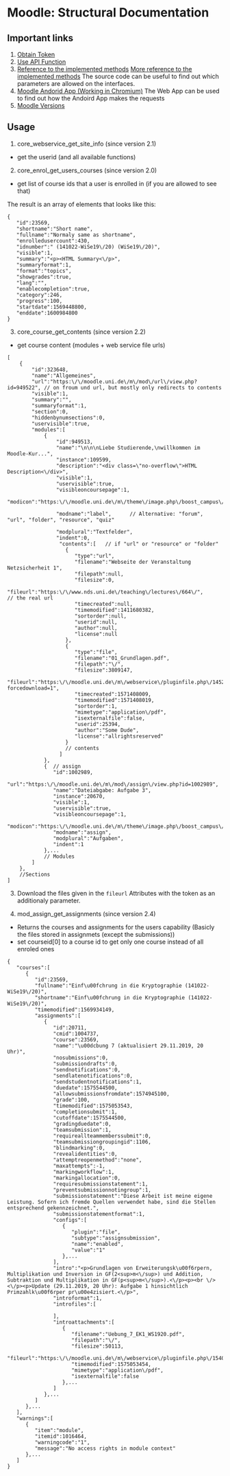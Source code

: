 # Moodle: Structural Documentation

## Important links
1. [Obtain Token](https://docs.moodle.org/dev/Creating_a_web_service_client)
2. [Use API Function](https://docs.moodle.org/dev/Web_service_API_functions)
3. [Reference to the implemented methods](https://github.com/moodle/moodle/blob/f9db5892ec0fb8c1de22d19177879a876ec35d2b/lib/db/services.php)
  [More reference to the implemented methods](https://github.com/moodle/moodle/blob/6153be6850869cdc3a6ae925dcf6e688ac481333/mod/assign/db/services.php)
  The source code can be useful to find out which parameters are allowed on the interfaces.
4. [Moodle Andorid App (Working in Chromium)](https://mobileapp.moodledemo.net/)
    The Web App can be used to find out how the Andoird App makes the requests
5. [Moodle Versions](https://docs.moodle.org/dev/Releases)

## Usage

1. core_webservice_get_site_info (since version 2.1)     
* get the userid (and all available functions)

2.	core_enrol_get_users_courses (since version 2.0) 	 
* get list of course ids that a user is enrolled in (if you are allowed to see that)

The result is an array of elements that looks like this:
 ```
{
	"id":23569,
	"shortname":"Short name",
	"fullname":"Normaly same as shortname",
	"enrolledusercount":430,
	"idnumber":" (141022-WiSe19\/20) (WiSe19\/20)",
	"visible":1,
	"summary":"<p><HTML Summary<\/p>",
	"summaryformat":1,
	"format":"topics",
	"showgrades":true,
	"lang":"",
	"enablecompletion":true,
	"category":246,
	"progress":100,
	"startdate":1569448800,
	"enddate":1600984800
}
```

3.	core_course_get_contents (since version 2.2)		
* get course content (modules + web service file urls)	

```
[
    {
        "id":323648,
        "name":"Allgemeines",
        "url":"https:\/\/moodle.uni.de\/m\/mod\/url\/view.php?id=949522", // on froum und url, but mostly only redirects to contents
        "visible":1,
        "summary":"",
        "summaryformat":1,
        "section":0,
        "hiddenbynumsections":0,
        "uservisible":true,
        "modules":[  
            {
                "id":949513,
                "name":"\n\n\nLiebe Studierende,\nwillkommen im Moodle-Kur...",
                "instance":109599,
                "description":"<div class=\"no-overflow\">HTML Description<\/div>",
                "visible":1,
                "uservisible":true,
                "visibleoncoursepage":1,
                "modicon":"https:\/\/moodle.uni.de\/m\/theme\/image.php\/boost_campus\/label\/1576236086\/icon",
                
                "modname":"label",      // Alternative: "forum", "url", "folder", "resource", "quiz"

                "modplural":"Textfelder",
                "indent":0,
                 "contents":[   // if "url" or "resource" or "folder"
	               { 
	                  "type":"url",
	                  "filename":"Webseite der Veranstaltung Netzsicherheit 1",
	                  "filepath":null,
	                  "filesize":0,
	                  "fileurl":"https:\/\/www.nds.uni.de\/teaching\/lectures\/664\/",		// the real url
	                  "timecreated":null,
	                  "timemodified":1411680382,
	                  "sortorder":null,
	                  "userid":null,
	                  "author":null,
	                  "license":null
	               },
	               { 
	                  "type":"file",
	                  "filename":"01_Grundlagen.pdf",
	                  "filepath":"\/",
	                  "filesize":3809147,
	                  "fileurl":"https:\/\/moodle.uni.de\/m\/webservice\/pluginfile.php\/1452961\/mod_resource\/content\/4\/01_Grundlagen.pdf?forcedownload=1",
	                  "timecreated":1571408009,
	                  "timemodified":1571408019,
	                  "sortorder":1,
	                  "mimetype":"application\/pdf",
	                  "isexternalfile":false,
	                  "userid":25394,
	                  "author":"Some Dude",
	                  "license":"allrightsreserved"
	               }
	               // contents
	             ]
            },
            {  // assign
               "id":1002989,
               "url":"https:\/\/moodle.uni.de\/m\/mod\/assign\/view.php?id=1002989",
               "name":"Dateiabgabe: Aufgabe 3",
               "instance":20670,
               "visible":1,
               "uservisible":true,
               "visibleoncoursepage":1,
               "modicon":"https:\/\/moodle.uni.de\/m\/theme\/image.php\/boost_campus\/assign\/1576236086\/icon",
               "modname":"assign",
               "modplural":"Aufgaben",
               "indent":1
            },...
            // Modules
        ]
    },
    //Sections
]
```

3. Download the files given in the `fileurl` Attributes with the token as an additionaly parameter.

4. mod_assign_get_assignments (since version 2.4)
* Returns the courses and assignments for the users capability  (Basicly the files stored in assignmets (except the submissions))
* set courseid[0] to a course id to get only one course instead of all enroled ones

```
{
   "courses":[
      {
         "id":23569,
         "fullname":"Einf\u00fchrung in die Kryptographie (141022-WiSe19\/20)",
         "shortname":"Einf\u00fchrung in die Kryptographie (141022-WiSe19\/20)",
         "timemodified":1569934149,
         "assignments":[
            {
               "id":20711,
               "cmid":1004737,
               "course":23569,
               "name":"\u00dcbung 7 (aktualisiert 29.11.2019, 20 Uhr)",
               "nosubmissions":0,
               "submissiondrafts":0,
               "sendnotifications":0,
               "sendlatenotifications":0,
               "sendstudentnotifications":1,
               "duedate":1575544500,
               "allowsubmissionsfromdate":1574945100,
               "grade":100,
               "timemodified":1575053543,
               "completionsubmit":1,
               "cutoffdate":1575544500,
               "gradingduedate":0,
               "teamsubmission":1,
               "requireallteammemberssubmit":0,
               "teamsubmissiongroupingid":1106,
               "blindmarking":0,
               "revealidentities":0,
               "attemptreopenmethod":"none",
               "maxattempts":-1,
               "markingworkflow":1,
               "markingallocation":0,
               "requiresubmissionstatement":1,
               "preventsubmissionnotingroup":1,
               "submissionstatement":"Diese Arbeit ist meine eigene Leistung. Sofern ich fremde Quellen verwendet habe, sind die Stellen entsprechend gekennzeichnet.",
               "submissionstatementformat":1,
               "configs":[
                  {
                     "plugin":"file",
                     "subtype":"assignsubmission",
                     "name":"enabled",
                     "value":"1"
                  },...
               ],
               "intro":"<p>Grundlagen von Erweiterungsk\u00f6rpern, Multiplikation und Inversion in GF(2<sup>m<\/sup>) und Addition, Subtraktion und Multiplikation in GF(p<sup>m<\/sup>).<\/p><p><br \/><\/p><p>Update (29.11.2019, 20 Uhr): Aufgabe 1 hinsichtlich Primzahlk\u00f6rper pr\u00e4zisiert.<\/p>",
               "introformat":1,
               "introfiles":[

               ],
               "introattachments":[
                  {
                     "filename":"Uebung_7_EK1_WS1920.pdf",
                     "filepath":"\/",
                     "filesize":50113,
                     "fileurl":"https:\/\/moodle.uni.de\/m\/webservice\/pluginfile.php\/1540276\/mod_assign\/introattachment\/0\/Uebung_7_EK1_WS1920.pdf",
                     "timemodified":1575053454,
                     "mimetype":"application\/pdf",
                     "isexternalfile":false
                  },...
               ]
            },...
         ]
      },...
   ],
   "warnings":[
      {
         "item":"module",
         "itemid":1016464,
         "warningcode":"1",
         "message":"No access rights in module context"
      },...
   ]
}
```